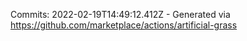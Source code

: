 Commits: 2022-02-19T14:49:12.412Z - Generated via https://github.com/marketplace/actions/artificial-grass
<br>
